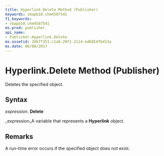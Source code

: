 ```yaml
---
title: Hyperlink.Delete Method (Publisher)
keywords: vbapb10.chm4587541
f1_keywords:
- vbapb10.chm4587541
ms.prod: publisher
api_name:
- Publisher.Hyperlink.Delete
ms.assetid: 28b7f351-c1a8-29f1-2114-ed6854fbd13a
ms.date: 06/08/2017
---
```



# Hyperlink.Delete Method (Publisher)

Deletes the specified object.


## Syntax

 _expression_. **Delete**

 _expression_A variable that represents a  **Hyperlink** object.


## Remarks

A run-time error occurs if the specified object does not exist.


